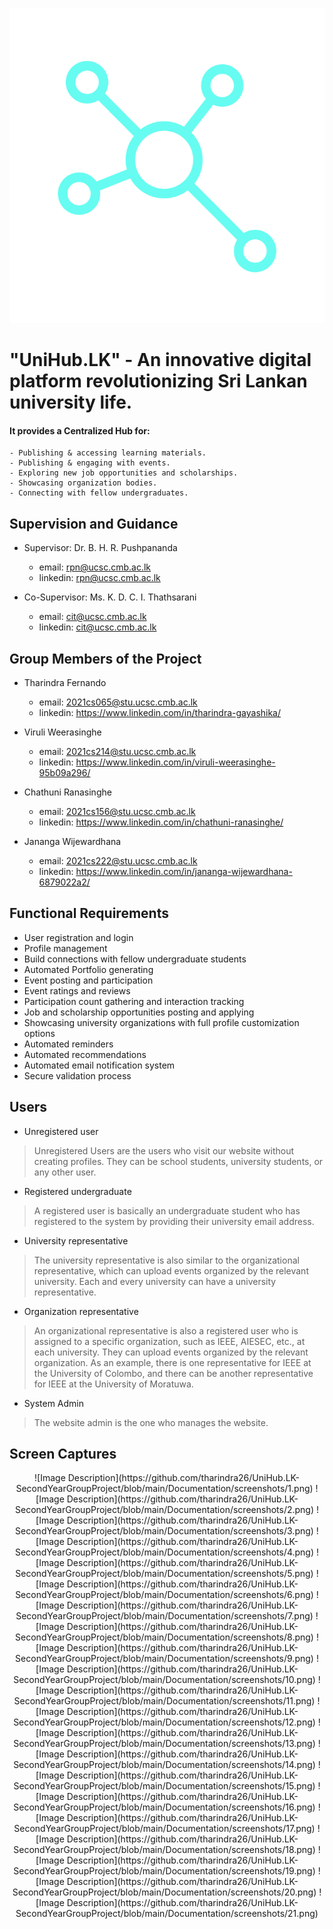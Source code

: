 <div style="text-align: center;">

![Image Description](https://github.com/tharindra26/UniHub.LK-SecondYearGroupProject/blob/main/Documentation/screenshots/logo.png)

</div>

# "UniHub.LK" - An innovative digital platform revolutionizing Sri Lankan university life. 

#### It provides a **Centralized Hub** for:
    - Publishing & accessing learning materials.
    - Publishing & engaging with events.
    - Exploring new job opportunities and scholarships.
    - Showcasing organization bodies.
    - Connecting with fellow undergraduates. 

## Supervision and Guidance
- Supervisor: Dr. B. H. R. Pushpananda
    - email: rpn@ucsc.cmb.ac.lk
    - linkedin: [rpn@ucsc.cmb.ac.lk](https://www.linkedin.com/in/randilp/)
 
- Co-Supervisor: Ms. K. D. C. I. Thathsarani
    - email: cit@ucsc.cmb.ac.lk
    - linkedin: [cit@ucsc.cmb.ac.lk](https://www.linkedin.com/in/chathuminishara2a1563179/)

 ## Group Members of the Project
 - Tharindra Fernando
    - email: 2021cs065@stu.ucsc.cmb.ac.lk
    - linkedin: https://www.linkedin.com/in/tharindra-gayashika/
  
- Viruli Weerasinghe
    - email: 2021cs214@stu.ucsc.cmb.ac.lk
    - linkedin: https://www.linkedin.com/in/viruli-weerasinghe-95b09a296/

 - Chathuni Ranasinghe
    - email: 2021cs156@stu.ucsc.cmb.ac.lk
    - linkedin: https://www.linkedin.com/in/chathuni-ranasinghe/
  
- Jananga Wijewardhana
    - email: 2021cs222@stu.ucsc.cmb.ac.lk
    - linkedin: https://www.linkedin.com/in/jananga-wijewardhana-6879022a2/
 
## Functional Requirements
- User registration and login
- Profile management
- Build connections with fellow undergraduate students
- Automated Portfolio generating
- Event posting and participation
- Event ratings and reviews
- Participation count gathering and interaction tracking
- Job and scholarship opportunities posting and applying
- Showcasing university organizations with full profile customization options
- Automated reminders
- Automated recommendations
- Automated email notification system
- Secure validation process

## Users
- Unregistered user
> Unregistered Users are the users who visit our website without creating profiles. They can be school students, university students, or any other user.
- Registered undergraduate
> A registered user is basically an undergraduate student who has registered to the system by providing their university email address.
- University representative
> The university representative is also similar to the organizational representative, which can upload events organized by the relevant university. Each and every university can have a university representative.
- Organization representative
> An organizational representative is also a registered user who is assigned to a specific organization, such as IEEE, AIESEC, etc., at each university. They can upload events organized by the relevant organization. As an example, there is one representative for IEEE at the University of Colombo, and there can be another representative for IEEE at the University of Moratuwa.
- System Admin
> The website admin is the one who manages the website.


## Screen Captures
<div style="text-align: center;">
![Image Description](https://github.com/tharindra26/UniHub.LK-SecondYearGroupProject/blob/main/Documentation/screenshots/1.png)
![Image Description](https://github.com/tharindra26/UniHub.LK-SecondYearGroupProject/blob/main/Documentation/screenshots/2.png)
![Image Description](https://github.com/tharindra26/UniHub.LK-SecondYearGroupProject/blob/main/Documentation/screenshots/3.png)
![Image Description](https://github.com/tharindra26/UniHub.LK-SecondYearGroupProject/blob/main/Documentation/screenshots/4.png)
![Image Description](https://github.com/tharindra26/UniHub.LK-SecondYearGroupProject/blob/main/Documentation/screenshots/5.png)
![Image Description](https://github.com/tharindra26/UniHub.LK-SecondYearGroupProject/blob/main/Documentation/screenshots/6.png)
![Image Description](https://github.com/tharindra26/UniHub.LK-SecondYearGroupProject/blob/main/Documentation/screenshots/7.png)
![Image Description](https://github.com/tharindra26/UniHub.LK-SecondYearGroupProject/blob/main/Documentation/screenshots/8.png)
![Image Description](https://github.com/tharindra26/UniHub.LK-SecondYearGroupProject/blob/main/Documentation/screenshots/9.png)
![Image Description](https://github.com/tharindra26/UniHub.LK-SecondYearGroupProject/blob/main/Documentation/screenshots/10.png)
![Image Description](https://github.com/tharindra26/UniHub.LK-SecondYearGroupProject/blob/main/Documentation/screenshots/11.png)
![Image Description](https://github.com/tharindra26/UniHub.LK-SecondYearGroupProject/blob/main/Documentation/screenshots/12.png)
![Image Description](https://github.com/tharindra26/UniHub.LK-SecondYearGroupProject/blob/main/Documentation/screenshots/13.png)
![Image Description](https://github.com/tharindra26/UniHub.LK-SecondYearGroupProject/blob/main/Documentation/screenshots/14.png)
![Image Description](https://github.com/tharindra26/UniHub.LK-SecondYearGroupProject/blob/main/Documentation/screenshots/15.png)
![Image Description](https://github.com/tharindra26/UniHub.LK-SecondYearGroupProject/blob/main/Documentation/screenshots/16.png)
![Image Description](https://github.com/tharindra26/UniHub.LK-SecondYearGroupProject/blob/main/Documentation/screenshots/17.png)
![Image Description](https://github.com/tharindra26/UniHub.LK-SecondYearGroupProject/blob/main/Documentation/screenshots/18.png)
![Image Description](https://github.com/tharindra26/UniHub.LK-SecondYearGroupProject/blob/main/Documentation/screenshots/19.png)
![Image Description](https://github.com/tharindra26/UniHub.LK-SecondYearGroupProject/blob/main/Documentation/screenshots/20.png)
![Image Description](https://github.com/tharindra26/UniHub.LK-SecondYearGroupProject/blob/main/Documentation/screenshots/21.png)
</div>
